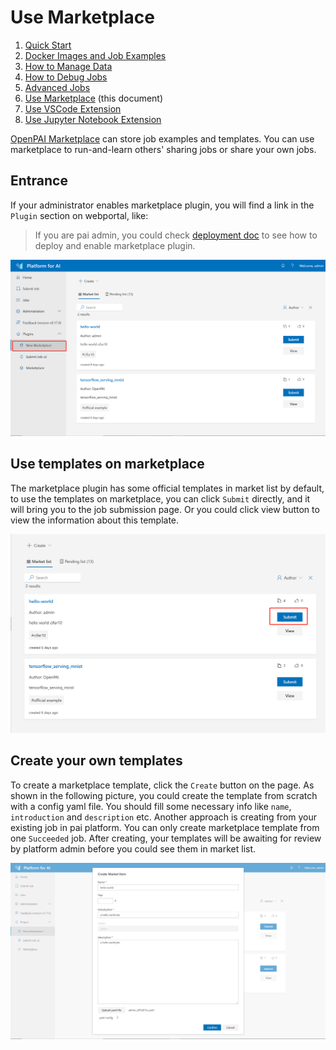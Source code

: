# Use Marketplace

1. [Quick Start](./quick-start.md)
2. [Docker Images and Job Examples](./docker-images-and-job-examples.md)
3. [How to Manage Data](./how-to-manage-data.md)
4. [How to Debug Jobs](./how-to-debug-jobs.md)
5. [Advanced Jobs](./advanced-jobs.md)
6. [Use Marketplace](./use-marketplace.md) (this document)
7. [Use VSCode Extension](./use-vscode-extension.md)
8. [Use Jupyter Notebook Extension](./use-jupyter-notebook-extension.md)

[OpenPAI Marketplace](https://github.com/microsoft/openpaimarketplace) can store job examples and templates. You can use marketplace to run-and-learn others' sharing jobs or share your own jobs.

## Entrance

If your administrator enables marketplace plugin, you will find a link in the `Plugin` section on webportal, like:

> If you are pai admin, you could check [deployment doc](https://github.com/microsoft/openpaimarketplace/blob/master/docs/deployment.md) to see how to deploy and enable marketplace plugin.

![plugin](imgs/marketplace-plugin.png)

## Use templates on marketplace

The marketplace plugin has some official templates in market list by default, to use the templates on marketplace, you can click `Submit` directly, and it will bring you to the job submission page. Or you could click view button to view the information about this template.

![submit](imgs/marketplace-submit.png)

## Create your own templates

To create a marketplace template, click the `Create` button on the page. As shown in the following picture, you could create the template from scratch with a config yaml file. You should fill some necessary info like `name`, `introduction` and `description` etc. Another approach is creating from your existing job in pai platform. You can only create marketplace template from one `Succeeded` job. After creating, your templates will be awaiting for review by platform admin before you could see them in market list.

![create](imgs/marketplace-create-new.png)
